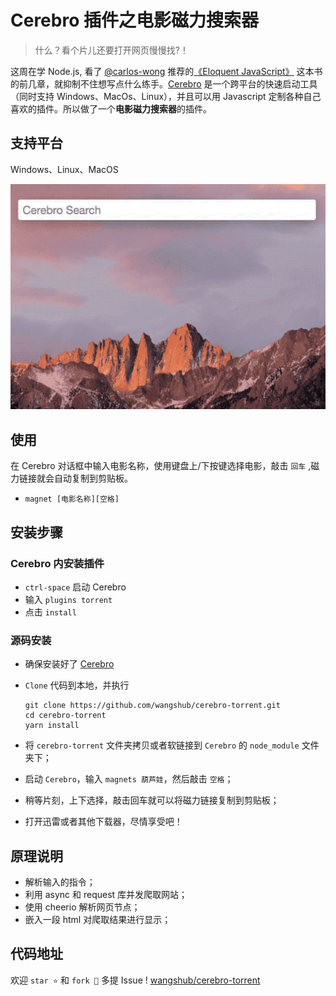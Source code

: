 # Cerebro 插件之电影磁力搜索器

> 什么？看个片儿还要打开网页慢慢找?！

这周在学 Node.js, 看了 [@carlos-wong](https://github.com/carlos-wong) 推荐的[《Eloquent JavaScript》](https://eloquentjavascript.net) 这本书的前几章，就抑制不住想写点什么练手。[Cerebro](https://github.com/KELiON/cerebro) 是一个跨平台的快速启动工具（同时支持 Windows、MacOs、Linux），并且可以用 Javascript 定制各种自己喜欢的插件。所以做了一个**电影磁力搜索器**的插件。

## 支持平台

Windows、Linux、MacOS

![截图](./resource/magnet_demo_2M.gif)

## 使用

在 Cerebro 对话框中输入电影名称，使用键盘上/下按键选择电影，敲击 `回车` ,磁力链接就会自动复制到剪贴板。

- `magnet [电影名称][空格]`

## 安装步骤

### Cerebro 内安装插件

- `ctrl-space` 启动 Cerebro
- 输入 `plugins torrent`
- 点击 `install`

### 源码安装

- 确保安装好了 [Cerebro](https://github.com/KELiON/cerebro)

- `Clone` 代码到本地，并执行
    ```shell
    git clone https://github.com/wangshub/cerebro-torrent.git
    cd cerebro-torrent
    yarn install
    ```
- 将 `cerebro-torrent` 文件夹拷贝或者软链接到 `Cerebro` 的 `node_module` 文件夹下；
- 启动 `Cerebro`，输入 `magnets 葫芦娃`，然后敲击 `空格`；
- 稍等片刻，上下选择，敲击回车就可以将磁力链接复制到剪贴板；
- 打开迅雷或者其他下载器，尽情享受吧！

## 原理说明

- 解析输入的指令；
- 利用 async 和 request 库并发爬取网站；
- 使用 cheerio 解析网页节点；
- 嵌入一段 html 对爬取结果进行显示；

## 代码地址

欢迎 `star ⭐️`  和 `fork 💫` 多提 Issue !
[wangshub/cerebro-torrent](https://github.com/wangshub/cerebro-torrent)